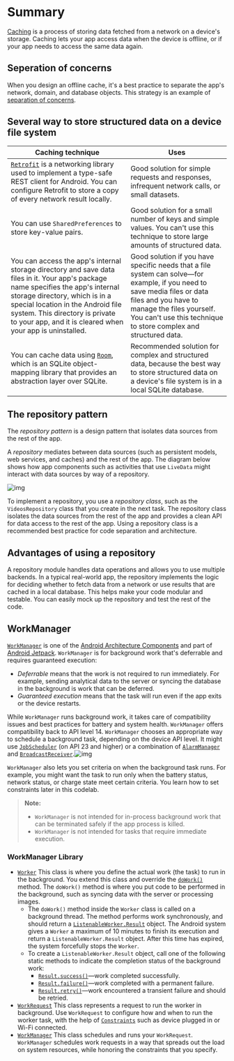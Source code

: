 Summary
======================

[Caching](https://searchstorage.techtarget.com/definition/cache) is a process of storing data fetched from a network on a device's storage. Caching lets your app access data when the device is offline, or if your app needs to access the same data again.

## Seperation of concerns

When you design an offline cache, it's a best practice to separate the app's network, domain, and database objects. This strategy is an example of [separation of concerns](https://en.wikipedia.org/wiki/Separation_of_concerns).

## Several way to store structured data on a device file system

| **Caching technique**                                        | **Uses**                                                     |
| ------------------------------------------------------------ | ------------------------------------------------------------ |
| [`Retrofit`](http://square.github.io/retrofit/) is a networking library used to implement a type-safe REST client for Android. You can configure Retrofit to store a copy of every network result locally. | Good solution for simple requests and responses, infrequent network calls, or small datasets. |
| You can use `SharedPreferences` to store key-value pairs.    | Good solution for a small number of keys and simple values. You can't use this technique to store large amounts of structured data. |
| You can access the app's internal storage directory and save data files in it. Your app's package name specifies the app's internal storage directory, which is in a special location in the Android file system. This directory is private to your app, and it is cleared when your app is uninstalled. | Good solution if you have specific needs that a file system can solve—for example, if you need to save media files or data files and you have to manage the files yourself. You can't use this technique to store complex and structured data. |
| You can cache data using [`Room`](https://developer.android.com/topic/libraries/architecture/room), which is an SQLite object-mapping library that provides an abstraction layer over SQLite. | Recommended solution for complex and structured data, because the best way to store structured data on a device's file system is in a local SQLite database. |

## The repository pattern

The *repository pattern* is a design pattern that isolates data sources from the rest of the app.

A *repository* mediates between data sources (such as persistent models, web services, and caches) and the rest of the app. The diagram below shows how app components such as activities that use `LiveData` might interact with data sources by way of a repository.

![img](https://codelabs.developers.google.com/codelabs/kotlin-android-training-repository/img/69021c8142d29198.png)

To implement a repository, you use a *repository class*, such as the `VideosRepository` class that you create in the next task. The repository class isolates the data sources from the rest of the app and provides a clean API for data access to the rest of the app. Using a repository class is a recommended best practice for code separation and architecture.

## Advantages of using a repository

A repository module handles data operations and allows you to use multiple backends. In a typical real-world app, the repository implements the logic for deciding whether to fetch data from a network or use results that are cached in a local database. This helps make your code modular and testable. You can easily mock up the repository and test the rest of the code.

## WorkManager

[`WorkManager`](https://developer.android.com/arch/work) is one of the [Android Architecture Components](https://developer.android.com/topic/libraries/architecture/) and part of [Android Jetpack](http://d.android.com/jetpack). `WorkManager` is for background work that's deferrable and requires guaranteed execution:

- *Deferrable* means that the work is not required to run immediately. For example, sending analytical data to the server or syncing the database in the background is work that can be deferred.
- *Guaranteed execution* means that the task will run even if the app exits or the device restarts.

While `WorkManager` runs background work, it takes care of compatibility issues and best practices for battery and system health. `WorkManager` offers compatibility back to API level 14. `WorkManager` chooses an appropriate way to schedule a background task, depending on the device API level. It might use [`JobScheduler`](https://developer.android.com/reference/android/app/job/JobScheduler) (on API 23 and higher) or a combination of [`AlarmManager`](https://developer.android.com/reference/android/app/AlarmManager) and [`BroadcastReceiver`](https://developer.android.com/reference/android/app/BroadcastReceiver).![img](https://codelabs.developers.google.com/codelabs/kotlin-android-training-work-manager/img/e04f53ac665e07c9.png)

`WorkManager` also lets you set criteria on when the background task runs. For example, you might want the task to run only when the battery status, network status, or charge state meet certain criteria. You learn how to set constraints later in this codelab.

> **Note:**
>
> - `WorkManager` is not intended for in-process background work that can be terminated safely if the app process is killed.
> - `WorkManager` is not intended for tasks that require immediate execution.

### WorkManager Library

- [`Worker`](https://developer.android.com/reference/androidx/work/Worker.html)
  This class is where you define the actual work (the task) to run in the background. You extend this class and override the [`doWork()`](https://developer.android.com/reference/androidx/work/Worker.html#doWork()) method. The `doWork()` method is where you put code to be performed in the background, such as syncing data with the server or processing images.
  - The `doWork()` method inside the `Worker` class is called on a background thread. The method performs work synchronously, and should return a [`ListenableWorker.Result`](https://developer.android.com/reference/androidx/work/ListenableWorker.Result.html) object. The Android system gives a `Worker` a maximum of 10 minutes to finish its execution and return a `ListenableWorker.Result` object. After this time has expired, the system forcefully stops the `Worker`.
  - To create a `ListenableWorker.Result` object, call one of the following static methods to indicate the completion status of the background work:
    - [`Result.success()`](https://developer.android.com/reference/androidx/work/ListenableWorker.Result.html#success())—work completed successfully.
    - [`Result.failure()`](https://developer.android.com/reference/androidx/work/ListenableWorker.Result.html#failure())—work completed with a permanent failure.
    - [`Result.retry()`](https://developer.android.com/reference/androidx/work/ListenableWorker.Result.html#retry())—work encountered a transient failure and should be retried.
- [`WorkRequest`](https://developer.android.com/reference/androidx/work/WorkRequest.html)
  This class represents a request to run the worker in background. Use `WorkRequest` to configure how and when to run the worker task, with the help of [`Constraints`](https://developer.android.com/reference/androidx/work/Constraints.html) such as device plugged in or Wi-Fi connected.
- [`WorkManager`](https://developer.android.com/reference/androidx/work/WorkManager.html)
  This class schedules and runs your `WorkRequest`. `WorkManager` schedules work requests in a way that spreads out the load on system resources, while honoring the constraints that you specify.

